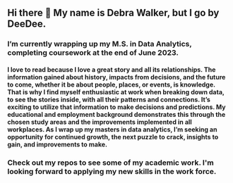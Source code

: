## Hi there 👋 My name is Debra Walker, but I go by DeeDee.

### I’m currently wrapping up my M.S. in Data Analytics, completing coursework at the end of June 2023.

#### I love to read because I love a great story and all its relationships. The information gained about history, impacts from decisions, and the future to come, whether it be about people, places, or events, is knowledge. That is why I find myself enthusiastic at work when breaking down data, to see the stories inside, with all their patterns and connections. It’s exciting to utilize that information to make decisions and predictions. My educational and employment background demonstrates this through the chosen study areas and the improvements implemented in all workplaces. As I wrap up my masters in data analytics, I’m seeking an opportunity for continued growth, the next puzzle to crack, insights to gain, and improvements to make.

### Check out my repos to see some of my academic work. I'm looking forward to applying my new skills in the work force.

<!--
**ddwalk77/ddwalk77** is a ✨ _special_ ✨ repository because its `README.md` (this file) appears on your GitHub profile.

Here are some ideas to get you started:

- 🔭 I’m currently working on ...
- 🌱 I’m currently learning ...
- 👯 I’m looking to collaborate on ...
- 🤔 I’m looking for help with ...
- 💬 Ask me about ...
- 📫 How to reach me: ...
- ⚡ Fun fact: ...
-->
